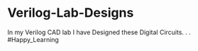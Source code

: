 # Verilog-Lab-Designs
In my Verilog CAD lab I have Designed these Digital Circuits.
.
.
#Happy_Learning

